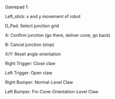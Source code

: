 Gamepad 1:

Left_stick: x and y movement of robot

D_Pad: Select junction grid

A: Confirm junction (go there, deliver cone, go back)

B: Cancel junction (stop)

X/Y: Reset angle orientation

Right Trigger: Close claw

Left Trigger: Open claw

Right Bumper: Normal-Level Claw

Left Bumper: Fix-Cone-Orientation-Level Claw
